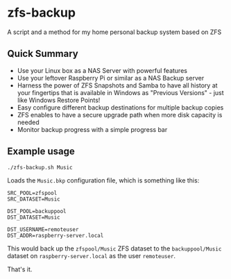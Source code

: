 # zfs-backup
A script and a method for my home personal backup system based on ZFS

## Quick Summary
- Use your Linux box as a NAS Server with powerful features
- Use your leftover Raspberry Pi or similar as a NAS Backup server
- Harness the power of ZFS Snapshots and Samba to have all history at your fingertips that is available in Windows as "Previous Versions" - just like Windows Restore Points!
- Easy configure different backup destinations for multiple backup copies
- ZFS enables to have a secure upgrade path when more disk capacity is needed
- Monitor backup progress with a simple progress bar

## Example usage
`./zfs-backup.sh Music` 

Loads the `Music.bkp` configuration file, which is something like this: 

```
SRC_POOL=zfspool
SRC_DATASET=Music

DST_POOL=backuppool
DST_DATASET=Music

DST_USERNAME=remoteuser
DST_ADDR=raspberry-server.local
```

This would back up the `zfspool/Music` ZFS dataset to the `backuppool/Music` dataset on `raspberry-server.local` as the user `remoteuser`. 

That's it. 


